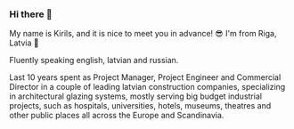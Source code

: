### Hi there 👋

My name is Kirils, and it is nice to meet you in advance! :sunglasses:
I'm from Riga, Latvia :hugs:

Fluently speaking english, latvian and russian.

Last 10 years spent as Project Manager, Project Engineer and Commercial Director in a couple of leading latvian construction companies, specializing in architectural glazing systems, mostly serving big budget industrial projects, such as hospitals, universities, hotels, museums, theatres and other public places all across the Europe and Scandinavia.


<!--
**MrKirilsReinke/MrKirilsReinke** is a ✨ _special_ ✨ repository because its `README.md` (this file) appears on your GitHub profile.

Here are some ideas to get you started:

- 🔭 I’m currently working on ...
- 🌱 I’m currently learning ...
- 👯 I’m looking to collaborate on ...
- 🤔 I’m looking for help with ...
- 💬 Ask me about ...
- 📫 How to reach me: ...
- 😄 Pronouns: ...
- ⚡ Fun fact: ...
-->
